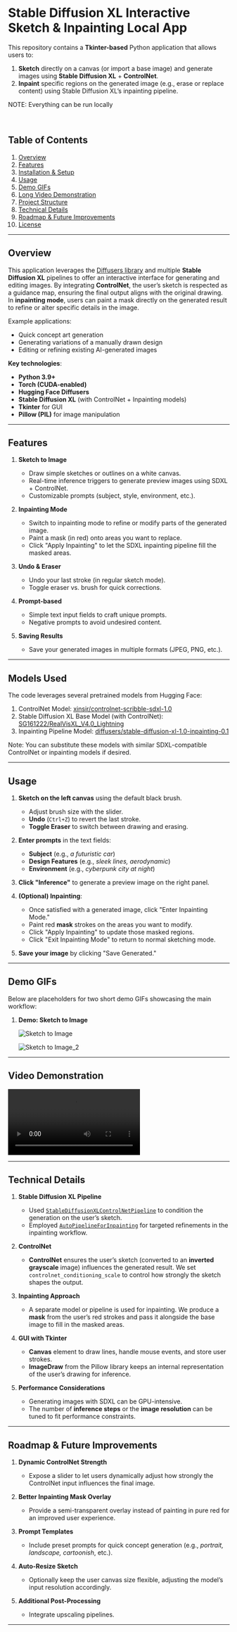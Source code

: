 # Stable Diffusion XL Interactive Sketch & Inpainting Local App

This repository contains a **Tkinter-based** Python application that allows users to:
1. **Sketch** directly on a canvas (or import a base image) and generate images using **Stable Diffusion XL** + **ControlNet**.
2. **Inpaint** specific regions on the generated image (e.g., erase or replace content) using Stable Diffusion XL’s inpainting pipeline.
   
NOTE: Everything can be run locally

<br>

## Table of Contents
1. [Overview](#overview)
2. [Features](#features)
3. [Installation & Setup](#installation--setup)
4. [Usage](#usage)
5. [Demo GIFs](#demo-gifs)
6. [Long Video Demonstration](#long-video-demonstration)
7. [Project Structure](#project-structure)
8. [Technical Details](#technical-details)
9. [Roadmap & Future Improvements](#roadmap--future-improvements)
10. [License](#license)

---

## Overview

This application leverages the [Diffusers library](https://github.com/huggingface/diffusers) and multiple **Stable Diffusion XL** pipelines to offer an interactive interface for generating and editing images. By integrating **ControlNet**, the user’s sketch is respected as a guidance map, ensuring the final output aligns with the original drawing. In **inpainting mode**, users can paint a mask directly on the generated result to refine or alter specific details in the image.

Example applications:
- Quick concept art generation
- Generating variations of a manually drawn design
- Editing or refining existing AI-generated images

**Key technologies**:
- **Python 3.9+**
- **Torch (CUDA-enabled)**
- **Hugging Face Diffusers**
- **Stable Diffusion XL** (with ControlNet + Inpainting models)
- **Tkinter** for GUI
- **Pillow (PIL)** for image manipulation

---

## Features

1. **Sketch to Image**  
   - Draw simple sketches or outlines on a white canvas.
   - Real-time inference triggers to generate preview images using SDXL + ControlNet.  
   - Customizable prompts (subject, style, environment, etc.).

2. **Inpainting Mode**  
   - Switch to inpainting mode to refine or modify parts of the generated image.
   - Paint a mask (in red) onto areas you want to replace.
   - Click "Apply Inpainting" to let the SDXL inpainting pipeline fill the masked areas.

3. **Undo & Eraser**  
   - Undo your last stroke (in regular sketch mode).
   - Toggle eraser vs. brush for quick corrections.

4. **Prompt-based**  
   - Simple text input fields to craft unique prompts.
   - Negative prompts to avoid undesired content.

5. **Saving Results**  
   - Save your generated images in multiple formats (JPEG, PNG, etc.).

---

## Models Used

The code leverages several pretrained models from Hugging Face:

  1. ControlNet Model: [xinsir/controlnet-scribble-sdxl-1.0](https://huggingface.co/xinsir/controlnet-scribble-sdxl-1.0)
  2. Stable Diffusion XL Base Model (with ControlNet): [SG161222/RealVisXL_V4.0_Lightning](https://huggingface.co/SG161222/RealVisXL_V4.0_Lightning)
  3. Inpainting Pipeline Model: [diffusers/stable-diffusion-xl-1.0-inpainting-0.1](https://huggingface.co/diffusers/stable-diffusion-xl-1.0-inpainting-0.1)
  
  Note: You can substitute these models with similar SDXL-compatible ControlNet or inpainting models if desired.

---

## Usage

1. **Sketch on the left canvas** using the default black brush.  
   - Adjust brush size with the slider.  
   - **Undo** (`Ctrl+Z`) to revert the last stroke.  
   - **Toggle Eraser** to switch between drawing and erasing.

2. **Enter prompts** in the text fields:  
   - **Subject** (e.g., *a futuristic car*)  
   - **Design Features** (e.g., *sleek lines, aerodynamic*)  
   - **Environment** (e.g., *cyberpunk city at night*)

3. **Click "Inference"** to generate a preview image on the right panel.

4. **(Optional) Inpainting**:  
   - Once satisfied with a generated image, click "Enter Inpainting Mode."  
   - Paint red **mask** strokes on the areas you want to modify.  
   - Click "Apply Inpainting" to update those masked regions.  
   - Click "Exit Inpainting Mode" to return to normal sketching mode.

5. **Save your image** by clicking "Save Generated."

---

## Demo GIFs

Below are placeholders for two short demo GIFs showcasing the main workflow:

1. **Demo: Sketch to Image**  

   ![Sketch to Image](docs/demo.gif)
 
   ![Sketch to Image_2](docs/demo2.gif)

---

## Video Demonstration

  ![Long Video Demo](docs/full_demo.mp4)

---

## Technical Details

1. **Stable Diffusion XL Pipeline**  
   - Used [`StableDiffusionXLControlNetPipeline`](https://huggingface.co/docs/diffusers/api/pipelines/controlnet#diffusers.StableDiffusionXLControlNetPipeline) to condition the generation on the user’s sketch.  
   - Employed [`AutoPipelineForInpainting`](https://huggingface.co/docs/diffusers/api/pipelines/auto#diffusers.AutoPipelineForInpainting) for targeted refinements in the inpainting workflow.

2. **ControlNet**  
   - **ControlNet** ensures the user’s sketch (converted to an **inverted grayscale** image) influences the generated result. We set `controlnet_conditioning_scale` to control how strongly the sketch shapes the output.

3. **Inpainting Approach**  
   - A separate model or pipeline is used for inpainting. We produce a **mask** from the user’s red strokes and pass it alongside the base image to fill in the masked areas.

4. **GUI with Tkinter**  
   - **Canvas** element to draw lines, handle mouse events, and store user strokes.  
   - **ImageDraw** from the Pillow library keeps an internal representation of the user’s drawing for inference.

5. **Performance Considerations**  
   - Generating images with SDXL can be GPU-intensive.  
   - The number of **inference steps** or the **image resolution** can be tuned to fit performance constraints.

---

## Roadmap & Future Improvements

1. **Dynamic ControlNet Strength**  
   - Expose a slider to let users dynamically adjust how strongly the ControlNet input influences the final image.

2. **Better Inpainting Mask Overlay**  
   - Provide a semi-transparent overlay instead of painting in pure red for an improved user experience.

3. **Prompt Templates**  
   - Include preset prompts for quick concept generation (e.g., *portrait, landscape, cartoonish*, etc.).

4. **Auto-Resize Sketch**  
   - Optionally keep the user canvas size flexible, adjusting the model’s input resolution accordingly.

5. **Additional Post-Processing**  
   - Integrate upscaling pipelines.

---
